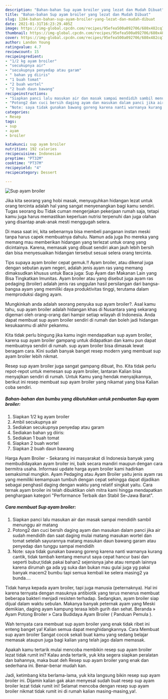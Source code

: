 ```yaml
---
description: "Bahan-bahan Sup ayam broiler yang lezat dan Mudah Dibuat"
title: "Bahan-bahan Sup ayam broiler yang lezat dan Mudah Dibuat"
slug: 1284-bahan-bahan-sup-ayam-broiler-yang-lezat-dan-mudah-dibuat
date: 2021-01-31T16:23:29.405Z
image: https://img-global.cpcdn.com/recipes/95efea500a092706/680x482cq70/sup-ayam-broiler-foto-resep-utama.jpg
thumbnail: https://img-global.cpcdn.com/recipes/95efea500a092706/680x482cq70/sup-ayam-broiler-foto-resep-utama.jpg
cover: https://img-global.cpcdn.com/recipes/95efea500a092706/680x482cq70/sup-ayam-broiler-foto-resep-utama.jpg
author: Landon Young
ratingvalue: 4.7
reviewcount: 15
recipeingredient:
- "1/2 kg ayam broiler"
- "secukupnya air"
- "secukupnya penyedap atau garam"
- " bahan yg diiris"
- "1 buah tomat"
- "2 buah wortel"
- "2 buah daun bawang"
recipeinstructions:
- "Siapkan panci lalu masukan air dan masak sampai mendidih sambil menunggu air matang"
- "Potong2 dan cuci bersih daging ayam dan masukan dalam panci jika air sudah mendidih dan saat daging mulai matang masukan wortel dan tomat setelah sayurannya matang masukan daun bawang garam atau penyedap dan tunggu sampai mendidih"
- "Note: saya tidak gunakan bawang goreng karena nanti warnanya kurang cantik, tidak tambah kentang menurut saya cepat hancur basi dan seperti bubur,tidak pakai bahan2 sejenisnya jahe atau rempah lainnya karena dirumah ga ada yg suka dan bukan mau gulai juga yg pakai banyak macem2 bumbu tapi semua kembali ke selera masing2 ya bunda...."
categories:
- Resep
tags:
- sup
- ayam
- broiler

katakunci: sup ayam broiler 
nutrition: 192 calories
recipecuisine: Indonesian
preptime: "PT32M"
cooktime: "PT37M"
recipeyield: "4"
recipecategory: Dessert

---
```



![Sup ayam broiler](https://img-global.cpcdn.com/recipes/95efea500a092706/680x482cq70/sup-ayam-broiler-foto-resep-utama.jpg)

Jika kita seorang yang hobi masak, menyuguhkan hidangan lezat untuk orang tercinta adalah hal yang sangat menyenangkan bagi kamu sendiri. Tugas seorang ibu Tidak cuman mengerjakan pekerjaan rumah saja, tetapi kamu juga harus memastikan keperluan nutrisi terpenuhi dan juga olahan yang disantap anak-anak mesti menggugah selera.

Di masa  saat ini, kita sebenarnya bisa membeli panganan instan meski tanpa harus capek membuatnya dahulu. Namun ada juga lho mereka yang memang mau memberikan hidangan yang terlezat untuk orang yang dicintainya. Karena, memasak yang dibuat sendiri akan jauh lebih bersih dan bisa menyesuaikan hidangan tersebut sesuai selera orang tercinta. 

Tips supaya ayam broiler cepat gemuk.!! Ayam broiler, atau dikenal juga dengan sebutan ayam negeri, adalah jenis ayam ras yang memang dimaksudkan khusus untuk Baca juga: Sup Ayam dan Makanan Lain yang Bisa Tingkatkan Imunitas. Ayam broiler atau yang disebut juga ayam ras pedaging (broiler) adalah jenis ras unggulan hasil persilangan dari bangsa-bangsa ayam yang memiliki daya produktivitas tinggi, terutama dalam memproduksi daging ayam.

Mungkinkah anda adalah seorang penyuka sup ayam broiler?. Asal kamu tahu, sup ayam broiler adalah hidangan khas di Nusantara yang sekarang digemari oleh orang-orang dari hampir setiap wilayah di Indonesia. Anda dapat membuat sup ayam broiler sendiri di rumah dan boleh jadi hidangan kesukaanmu di akhir pekanmu.

Kita tidak perlu bingung jika kamu ingin mendapatkan sup ayam broiler, karena sup ayam broiler gampang untuk didapatkan dan kamu pun dapat membuatnya sendiri di rumah. sup ayam broiler bisa dimasak lewat beragam cara. Kini sudah banyak banget resep modern yang membuat sup ayam broiler lebih nikmat.

Resep sup ayam broiler juga sangat gampang dibuat, lho. Kita tidak perlu repot-repot untuk memesan sup ayam broiler, lantaran Kalian bisa menyajikan sendiri di rumah. Untuk Kamu yang hendak menyajikannya, berikut ini resep membuat sup ayam broiler yang nikamat yang bisa Kalian coba sendiri.

<!--inarticleads1-->

##### Bahan-bahan dan bumbu yang dibutuhkan untuk pembuatan Sup ayam broiler:

1. Siapkan 1/2 kg ayam broiler
1. Ambil secukupnya air
1. Sediakan secukupnya penyedap atau garam
1. Sediakan  bahan yg diiris:
1. Sediakan 1 buah tomat
1. Siapkan 2 buah wortel
1. Siapkan 2 buah daun bawang


Harga Ayam Broiler - Sekarang ini masyarakat di Indonesia banyak yang membudidayakan ayam broiler ini, baik secara mandiri maupun dengan cara bermitra usaha. Informasi update harga ayam broiler kami hadirkan semaksimal mungkin. Ayam Pedaging atau Ayam Broiler yaitu jenis ayam ras yang memiliki kemampuan tumbuh dengan cepat sehingga dapat dijadikan sebagai penghasil daging dengan waktu yang relatif singkat yaitu. Cara ternak ayam broiler ini telah dibuktikan oleh mitra kami hingga mendapatkan penghargaan kategori &#34;Performance Terbaik dan Stabil Se-Jawa Barat&#34;. 

<!--inarticleads2-->

##### Cara membuat Sup ayam broiler:

1. Siapkan panci lalu masukan air dan masak sampai mendidih sambil menunggu air matang
1. Potong2 dan cuci bersih daging ayam dan masukan dalam panci jika air sudah mendidih dan saat daging mulai matang masukan wortel dan tomat setelah sayurannya matang masukan daun bawang garam atau penyedap dan tunggu sampai mendidih
1. Note: saya tidak gunakan bawang goreng karena nanti warnanya kurang cantik, tidak tambah kentang menurut saya cepat hancur basi dan seperti bubur,tidak pakai bahan2 sejenisnya jahe atau rempah lainnya karena dirumah ga ada yg suka dan bukan mau gulai juga yg pakai banyak macem2 bumbu tapi semua kembali ke selera masing2 ya bunda....


Tidak hanya kepada ayam broiler, tapi juga manusia (peternaknya). Hal ini karena ternyata dengan masuknya antibiotik yang terus menerus membuat beberapa bakteri menjadi resisten terhadap. Sedangkan, ayam broiler siap dijual dalam waktu sebulan. Makanya banyak peternak ayam yang Meski demikian, daging ayam kampung terasa lebih gurih dan sehat. Beranda » Ayam Potong Broiler » Cara Budidaya Ayam Broiler ( Panduan Pemula ). 

Wah ternyata cara membuat sup ayam broiler yang enak tidak ribet ini enteng banget ya! Kalian semua dapat menghidangkannya. Cara Membuat sup ayam broiler Sangat cocok sekali buat kamu yang sedang belajar memasak ataupun juga bagi kalian yang telah jago dalam memasak.

Apakah kamu tertarik mulai mencoba membikin resep sup ayam broiler lezat tidak rumit ini? Kalau anda tertarik, yuk kita segera siapkan peralatan dan bahannya, maka buat deh Resep sup ayam broiler yang enak dan sederhana ini. Benar-benar mudah kan. 

Jadi, ketimbang kita berlama-lama, yuk kita langsung bikin resep sup ayam broiler ini. Dijamin kalian gak akan menyesal sudah buat resep sup ayam broiler lezat tidak rumit ini! Selamat mencoba dengan resep sup ayam broiler nikmat tidak rumit ini di rumah kalian masing-masing,ya!.

